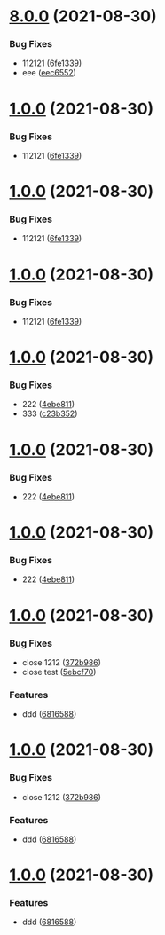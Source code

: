# [8.0.0](https://github.com/myNameCao/node/compare/v2.9.4...v8.0.0) (2021-08-30)


### Bug Fixes

* 112121 ([6fe1339](https://github.com/myNameCao/node/commit/6fe13396961a2d8b4fcdb05bddd78268cdd6b20c))
* eee ([eec6552](https://github.com/myNameCao/node/commit/eec655222a9490f38ddce4ee4ec3289ced2df4cb))



# [1.0.0](https://github.com/myNameCao/node/compare/v2.9.4...v1.0.0) (2021-08-30)


### Bug Fixes

* 112121 ([6fe1339](https://github.com/myNameCao/node/commit/6fe13396961a2d8b4fcdb05bddd78268cdd6b20c))



# [1.0.0](https://github.com/myNameCao/node/compare/v2.9.4...v1.0.0) (2021-08-30)


### Bug Fixes

* 112121 ([6fe1339](https://github.com/myNameCao/node/commit/6fe13396961a2d8b4fcdb05bddd78268cdd6b20c))



# [1.0.0](https://github.com/myNameCao/node/compare/v2.9.4...v1.0.0) (2021-08-30)


### Bug Fixes

* 112121 ([6fe1339](https://github.com/myNameCao/node/commit/6fe13396961a2d8b4fcdb05bddd78268cdd6b20c))



# [1.0.0](https://github.com/myNameCao/node/compare/v2.9.3...v1.0.0) (2021-08-30)


### Bug Fixes

* 222 ([4ebe811](https://github.com/myNameCao/node/commit/4ebe8117e85987b12c0d99cb6cbe39938ea1833e))
* 333 ([c23b352](https://github.com/myNameCao/node/commit/c23b35229130376b513a8cfcd3423b77ada9bcc7))



# [1.0.0](https://github.com/myNameCao/node/compare/v2.9.3...v1.0.0) (2021-08-30)


### Bug Fixes

* 222 ([4ebe811](https://github.com/myNameCao/node/commit/4ebe8117e85987b12c0d99cb6cbe39938ea1833e))



# [1.0.0](https://github.com/myNameCao/node/compare/v2.9.3...v1.0.0) (2021-08-30)


### Bug Fixes

* 222 ([4ebe811](https://github.com/myNameCao/node/commit/4ebe8117e85987b12c0d99cb6cbe39938ea1833e))



# [1.0.0](https://github.com/myNameCao/node/compare/v2.9.2...v1.0.0) (2021-08-30)


### Bug Fixes

* close 1212 ([372b986](https://github.com/myNameCao/node/commit/372b986cab110a0c2fc06511e0e56e0ccc289d93))
* close test ([5ebcf70](https://github.com/myNameCao/node/commit/5ebcf702c0d76cea27518067d6a0267077d098f1))


### Features

* ddd ([6816588](https://github.com/myNameCao/node/commit/681658864cc6747408c1316748db6a56461f40c5))



# [1.0.0](https://github.com/myNameCao/node/compare/v2.9.2...v1.0.0) (2021-08-30)


### Bug Fixes

* close 1212 ([372b986](https://github.com/myNameCao/node/commit/372b986cab110a0c2fc06511e0e56e0ccc289d93))


### Features

* ddd ([6816588](https://github.com/myNameCao/node/commit/681658864cc6747408c1316748db6a56461f40c5))



# [1.0.0](https://github.com/myNameCao/node/compare/v2.9.2...v1.0.0) (2021-08-30)


### Features

* ddd ([6816588](https://github.com/myNameCao/node/commit/681658864cc6747408c1316748db6a56461f40c5))



